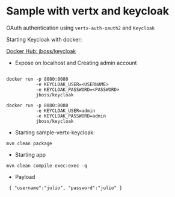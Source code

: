 #  Sample with vertx and keycloak

OAuth authentication using `vertx-auth-oauth2` and `Keycloak`

Starting Keycloak with docker:

[Docker Hub: jboss/keycloak](https://hub.docker.com/r/jboss/keycloak/)


* Expose on localhost and Creating admin account
```

docker run -p 8080:8080
           -e KEYCLOAK_USER=<USERNAME> 
           -e KEYCLOAK_PASSWORD=<PASSWORD> 
           jboss/keycloak
```



```
docker run -p 8080:8080
           -e KEYCLOAK_USER=admin 
           -e KEYCLOAK_PASSWORD=admin 
           jboss/keycloak
```



* Starting sample-vertx-keycloak:

```
mvn clean package
```

* Starting app

```
mvn clean compile exec:exec -q
```

* Payload

`
{
	"username":"julio",
	"password":"julio"
}`
